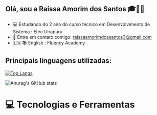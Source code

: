 ## Olá, sou a Raissa Amorim dos Santos 🎓👩‍💻
- 💻 Estudando do 2 ano do curso técnico em Desenvolvimento de Sistema : Etec Uirapuru
- 📧 Entre em contato comigo: raissaamorimdossantos3@gmail.com
- 🇱🇷 📚 English : Fluency Academy

## Principais linguagens utilizadas:
 
 [![Top Langs](https://github-readme-stats.vercel.app/api/top-langs/?username=Raissa-Santos22&layout=donut)](https://github.com/anuraghazra/github-readme-stats)

![Anurag's GitHub stats](https://github-readme-stats.vercel.app/api?username=Raissa-Santos22&show_icons=true&theme=radical)

# 💻 Tecnologias e Ferramentas 





 



